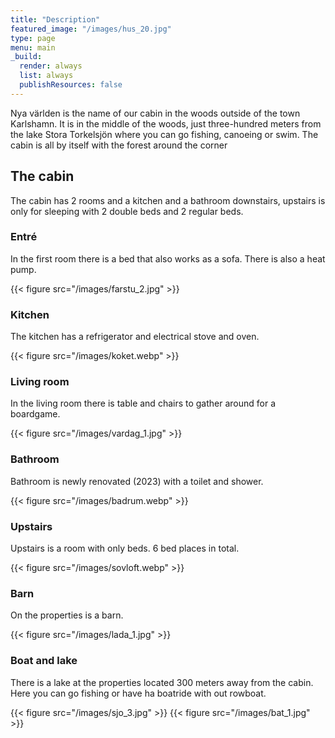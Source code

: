 ```yaml
---
title: "Description"
featured_image: "/images/hus_20.jpg"
type: page
menu: main
_build:
  render: always
  list: always
  publishResources: false
---
```


Nya världen is the name of our cabin in the woods outside of the town Karlshamn. It is in the middle of the woods, just three-hundred meters from the lake Stora Torkelsjön where you can go fishing, canoeing or swim. The cabin is all by itself with the forest around the corner

## The cabin

The cabin has 2 rooms and a kitchen and a bathroom downstairs, upstairs is only for sleeping with 2 double beds and 2 regular beds.

### Entré

In the first room there is a bed that also works as a sofa. There is also a heat pump.

{{< figure src="/images/farstu_2.jpg" >}}

### Kitchen
The kitchen has a refrigerator and electrical stove and oven.

{{< figure src="/images/koket.webp" >}}

### Living room

In the living room there is table and chairs to gather around for a boardgame.

{{< figure src="/images/vardag_1.jpg" >}}

### Bathroom
Bathroom is newly renovated (2023) with a toilet and shower.

{{< figure src="/images/badrum.webp" >}}

### Upstairs
Upstairs is a room with only beds. 6 bed places in total.

{{< figure src="/images/sovloft.webp" >}}

### Barn
On the properties is a barn.

{{< figure src="/images/lada_1.jpg" >}}

### Boat and lake

There is a lake at the properties located 300 meters away from the cabin. Here you can go fishing or have ha boatride with out rowboat.

{{< figure src="/images/sjo_3.jpg" >}}
{{< figure src="/images/bat_1.jpg" >}}